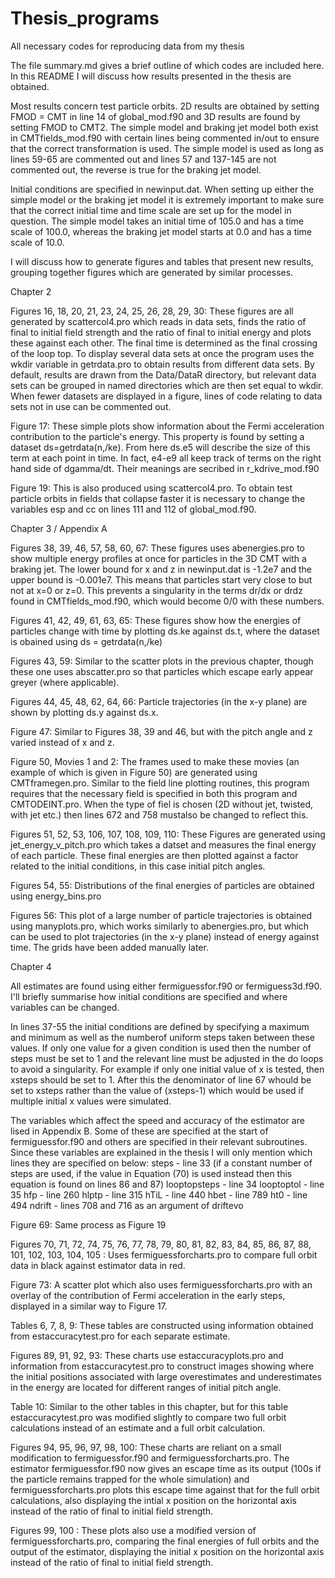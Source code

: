 # Thesis_programs
All necessary codes for reproducing data from my thesis

The file summary.md gives a brief outline of which codes are included here. In this README I will discuss how results presented in the thesis are obtained.

Most results concern test particle orbits. 2D results are obtained by setting FMOD = CMT in line 14 of global_mod.f90 and 3D results are found by setting FMOD to CMT2. The simple model and braking jet model both exist in CMTfields_mod.f90 with certain lines being commented in/out to ensure that the correct transformation is used. The simple model is used as long as lines 59-65 are commented out and lines 57 and 137-145 are not commented out, the reverse is true for the braking jet model.

Initial conditions are specified in newinput.dat. When setting up either the simple model or the braking jet model it is extremely important to make sure that the correct initial time and time scale are set up for the model in question. The simple model takes an initial time of 105.0 and has a time scale of 100.0, whereas the braking jet model starts at 0.0 and has a time scale of 10.0. 

I will discuss how to generate figures and tables that present new results, grouping together figures which are generated by similar processes.

Chapter 2

Figures 16, 18, 20, 21, 23, 24, 25, 26, 28, 29, 30: These figures are all generated by scattercol4.pro which reads in data sets, finds the ratio of final to initial field strength and the ratio of final to initial energy and plots these against each other. The final time is determined as the final crossing of the loop top. To display several data sets at once the program uses the wkdir variable in getrdata.pro to obtain results from different data sets. By default, results are drawn from the Data/DataR directory, but relevant data sets can be grouped in named directories which are then set equal to wkdir. When fewer datasets are displayed in a figure, lines of code relating to data sets not in use can be commented out.

Figure 17: These simple plots show information about the Fermi acceleration contribution to the particle's energy. This property is found by setting a dataset ds=getrdata(n,/ke). From here ds.e5 will describe the size of this term at each point in time. In fact, e4-e9 all keep track of terms on the right hand side of dgamma/dt. Their meanings are secribed in r_kdrive_mod.f90

Figure 19: This is also produced using scattercol4.pro. To obtain test particle orbits in fields that collapse faster it is necessary to change the variables esp and cc on lines 111 and 112 of global_mod.f90.

Chapter 3 / Appendix A

Figures 38, 39, 46, 57, 58, 60, 67: These figures uses abenergies.pro to show multiple energy profiles at once for particles in the 3D CMT with a braking jet. The lower bound for x and z in newinput.dat is -1.2e7 and the upper bound is -0.001e7. This means that particles start very close to but not at x=0 or z=0. This prevents a singularity in the terms dr/dx or drdz found in CMTfields_mod.f90, which would become 0/0 with these numbers.

Figures 41, 42, 49, 61, 63, 65: These figures show how the energies of particles change with time by plotting ds.ke against ds.t, where the dataset is obained using ds = getrdata(n,/ke)

Figures 43, 59: Similar to the scatter plots in the previous chapter, though these one uses abscatter.pro so that particles which escape early appear greyer (where applicable). 

Figures 44, 45, 48, 62, 64, 66: Particle trajectories (in the x-y plane) are shown by plotting ds.y against ds.x. 

Figure 47: Similar to Figures 38, 39 and 46, but with the pitch angle and z varied instead of x and z.

Figure 50, Movies 1 and 2: The frames used to make these movies (an example of which is given in Figure 50) are generated using CMTframegen.pro. Similar to the field line plotting routines, this program requires that the necessary field is specified in both this program and CMTODEINT.pro. When the type of fiel is chosen (2D without jet, twisted, with jet etc.) then lines 672 and 758 mustalso be changed to reflect this.

Figures 51, 52, 53, 106, 107, 108, 109, 110: These Figures are generated using jet_energy_v_pitch.pro which takes a datset and measures the final energy of each particle. These final energies are then plotted against a factor related to the initial conditions, in this case initial pitch angles.

Figures 54, 55: Distributions of the final energies of particles are obtained using energy_bins.pro

Figures 56: This plot of a large number of particle trajectories is obtained using manyplots.pro, which works similarly to abenergies.pro, but which can be used to plot trajectories (in the x-y plane) instead of energy against time. The grids have been added manually later.

Chapter 4

All estimates are found using either fermiguessfor.f90 or fermiguess3d.f90. I'll briefly summarise how initial conditions are specified and where variables can be changed.

In lines 37-55 the initial conditions are defined by specifying a maximum and minimum as well as the numberof uniform steps taken between these values. If only one value for a given condition is used then the number of steps must be set to 1 and the relevant line must be adjusted in the do loops to avoid a singularity. For example if only one initial value of x is tested, then xsteps should be set to 1. After this the denominator of line 67 whould be set to xsteps rather than the value of (xsteps-1) which would be used if multiple initial x values were simulated.

The variables which affect the speed and accuracy of the estimator are lised in Appendix B. Some of these are specified at the start of fermiguessfor.f90 and others are specified in their relevant subroutines. Since these variables are explained in the thesis I will only mention which lines they are specified on below:
steps - line 33 (if a constant number of steps are used, if the value in Equation (70) is used instead then this equation is found on lines 86 and 87)
looptopsteps - line 34
looptoptol - line 35
hfp - line 260
hlptp - line 315
hTiL - line 440
hbet - line 789
ht0 - line 494
ndrift - lines 708 and 716 as an argument of driftevo

Figure 69: Same process as Figure 19

Figures 70, 71, 72, 74, 75, 76, 77, 78, 79, 80, 81, 82, 83, 84, 85, 86, 87, 88, 101, 102, 103, 104, 105 : Uses fermiguessforcharts.pro to compare full orbit data in black against estimator data in red.

Figure 73: A scatter plot which also uses fermiguessforcharts.pro with an overlay of the contribution of Fermi acceleration in the early steps, displayed in a similar way to Figure 17.

Tables 6, 7, 8, 9: These tables are constructed using information obtained from estaccuracytest.pro for each separate estimate.

Figures 89, 91, 92, 93: These charts use estaccuracyplots.pro and information from estaccuracytest.pro to construct images showing where the initial positions associated with large overestimates and underestimates in the energy are located for different ranges of initial pitch angle.

Table 10: Similar to the other tables in this chapter, but for this table estaccuracytest.pro was modified slightly to compare two full orbit calculations instead of an estimate and a full orbit calculation.

Figures 94, 95, 96, 97, 98, 100: These charts are reliant on a small modification to fermiguessfor.f90 and fermiguessforcharts.pro. The estimator fermiguessfor.f90 now gives an escape time as its output (100s if the particle remains trapped for the whole simulation) and fermiguessforcharts.pro plots this escape time against that for the full orbit calculations, also displaying the intial x position on the horizontal axis instead of the ratio of final to initial field strength.

Figures 99, 100 : These plots also use a modified version of fermiguessforcharts.pro, comparing the final energies of full orbits and the output of the estimator, displaying the initial x position on the horizontal axis instead of the ratio of final to initial field strength.
 
